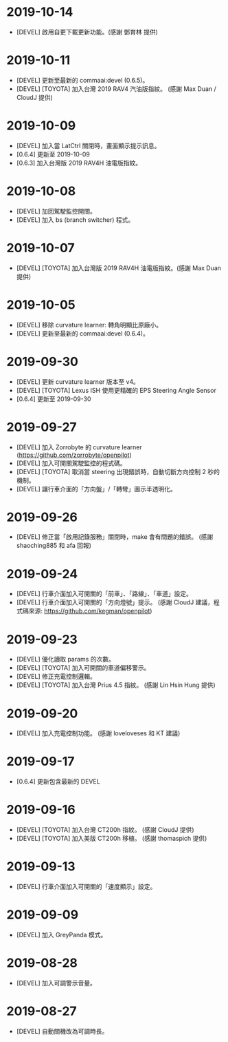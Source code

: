 2019-10-14
========================
* [DEVEL] 啟用自更下載更新功能。(感謝 鄧育林 提供)

2019-10-11
========================
* [DEVEL] 更新至最新的 commaai:devel (0.6.5)。 
* [DEVEL] [TOYOTA] 加入台灣 2019 RAV4 汽油版指紋。 (感謝 Max Duan / CloudJ 提供)

2019-10-09
========================
* [DEVEL] 加入當 LatCtrl 關閉時，畫面顯示提示訊息。
* [0.6.4] 更新至 2019-10-09
* [0.6.3] 加入台灣版 2019 RAV4H 油電版指紋。

2019-10-08
========================
* [DEVEL] 加回駕駛監控開關。
* [DEVEL] 加入 bs (branch switcher) 程式。

2019-10-07
========================
* [DEVEL] [TOYOTA] 加入台灣版 2019 RAV4H 油電版指紋。(感謝 Max Duan 提供)

2019-10-05
========================
* [DEVEL] 移除 curvature learner: 轉角明顯比原廠小。
* [DEVEL] 更新至最新的 commaai:devel (0.6.4)。 

2019-09-30
========================
* [DEVEL] 更新 curvature learner 版本至 v4。
* [DEVEL] [TOYOTA] Lexus ISH 使用更精確的 EPS Steering Angle Sensor 
* [0.6.4] 更新至 2019-09-30

2019-09-27
========================
* [DEVEL] 加入 Zorrobyte 的 curvature learner (https://github.com/zorrobyte/openpilot)
* [DEVEL] 加入可開關駕駛監控的程式碼。
* [DEVEL] [TOYOTA] 取消當 steering 出現錯誤時，自動切斷方向控制 2 秒的機制。
* [DEVEL] 讓行車介面的「方向盤」/「轉彎」圖示半透明化。

2019-09-26
========================
* [DEVEL] 修正當「啟用記錄服務」關閉時，make 會有問題的錯誤。 (感謝 shaoching885 和 afa 回報)

2019-09-24
========================
* [DEVEL] 行車介面加入可開關的「前車」、「路線」、「車道」設定。
* [DEVEL] 行車介面加入可開關的「方向燈號」提示。 (感謝 CloudJ 建議，程式碼來源: https://github.com/kegman/openpilot)

2019-09-23
========================
* [DEVEL] 優化讀取 params 的次數。
* [DEVEL] [TOYOTA] 加入可開關的車道偏移警示。
* [DEVEL] 修正充電控制邏輯。
* [DEVEL] [TOYOTA] 加入台灣 Prius 4.5 指紋。 (感謝 Lin Hsin Hung 提供)

2019-09-20
========================
* [DEVEL] 加入充電控制功能。 (感謝 loveloveses 和 KT 建議)

2019-09-17
========================
* [0.6.4] 更新包含最新的 DEVEL

2019-09-16
========================
* [DEVEL] [TOYOTA] 加入台灣 CT200h 指紋。 (感謝 CloudJ 提供)
* [DEVEL] [TOYOTA] 加入美版 CT200h 移植。 (感謝 thomaspich 提供)

2019-09-13
========================
* [DEVEL] 行車介面加入可開關的「速度顯示」設定。

2019-09-09
========================
* [DEVEL] 加入 GreyPanda 模式。

2019-08-28
========================
* [DEVEL] 加入可調警示音量。

2019-08-27
========================
* [DEVEL] 自動關機改為可調時長。